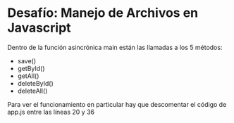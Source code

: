 
# Desafío: Manejo de Archivos en Javascript

Dentro de la función asincrónica main están las llamadas a los 5 métodos:
- save() 
- getById()
- getAll()
- deleteById()
- deleteAll()

Para ver el funcionamiento en particular hay que descomentar el código de app.js entre las líneas 20 y 36